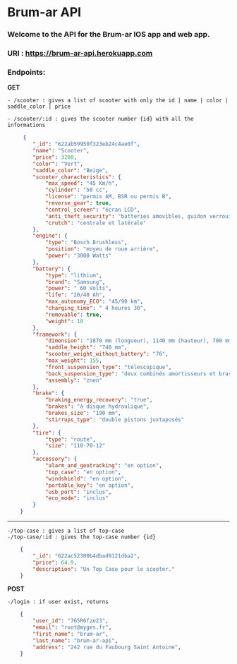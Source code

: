 # Brum-ar API
### Welcome to the API for the Brum-ar IOS app and web app.

### URI : https://brum-ar-api.herokuapp.com

### Endpoints:
**GET**

    - /scooter : gives a list of scooter with only the id | name | color | saddle_color | price

    - /scooter/:id : gives the scooter number {id} with all the informations
```json   
     {
        "_id": "622ab59950f323eb24c4ae0f",
        "name": "Scooter",
        "price": 3200,
        "color": "Vert",
        "saddle_color": "Beige",
        "scooter_characteristics": {
            "max_speed": "45 Km/h",
            "cylinder": "50 cc",
            "license": "permis AM, BSR ou permis B",
            "reverse_gear": true,
            "control_screen": "écran LCD",
            "anti_theft_security": "batteries amovibles, guidon verrouillable, alarme",
            "crutch": "centrale et latérale"
        },
        "engine": {
            "type": "Bosch Brushless",
            "position": "moyeu de roue arrière",
            "power": "3000 Watts"
        },
        "battery": {
            "type": "lithium",
            "brand": "Samsung",
            "power": " 60 Volts",
            "life": "20/40 Ah",
            "max_autonomy_ECO": "45/90 km",
            "charging_time": " 4 heures 30",
            "removable": true,
            "weight": 10
        },
        "framework": {
            "dimension": "1870 mm (longueur), 1140 mm (hauteur), 700 mm (largeur)",
            "saddle_height": "740 mm",
            "scooter_weight_without_battery": "76",
            "max_weight": 155,
            "front_suspension_type": "télescopique",
            "back_suspension_type": "deux combinés amortisseurs et bras oscillant",
            "assembly": "znen"
        },
        "brake": {
            "braking_energy_recovery": "true",
            "brakes": "à disque hydraulique",
            "brakes_size": "190 mm",
            "stirrups_type": "double pistons juxtaposés"
        },
        "tire": {
            "type": "route",
            "size": "110-70-12"
        },
        "accessory": {
            "alarm_and_geotracking": "en option",
            "top_case": "en option",
            "windshield": "en option",
            "portable_key": "en option",
            "usb_port": "inclus",
            "eco_mode": "inclus"
        }
    }
```
-----------------------------------------------------------
    -/top-case : gives a list of top-case 
    -/top-case/:id : gives the top-case number {id}
```json
    {
        "_id": "622ac52300b4dbad9121dba2",
        "price": 64.9,
        "description": "Un Top Case pour le scooter."
    }
```

**POST**

    -/login : if user exist, returns
```json
    { 
        "user_id": "765R6fze23",
        "email": "root@myges.fr",
        "first_name": "brum-ar",
        "last_name": "brum-ar-api",
        "address": "242 rue du Faubourg Saint Antoine",
    }
```